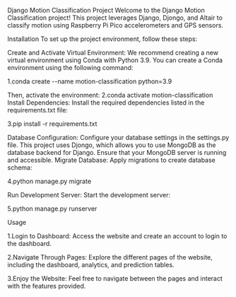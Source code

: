 Django Motion Classification Project
Welcome to the Django Motion Classification project! This project leverages Django, Djongo, and Altair to classify motion using Raspberry Pi Pico accelerometers and GPS sensors.

Installation
To set up the project environment, follow these steps:

Create and Activate Virtual Environment: We recommend creating a new virtual environment using Conda with Python 3.9. You can create a Conda environment using the following command:   

1.conda create --name motion-classification python=3.9

Then, activate the environment:
2.conda activate motion-classification
Install Dependencies: Install the required dependencies listed in the requirements.txt file:

3.pip install -r requirements.txt

Database Configuration: Configure your database settings in the settings.py file. This project uses Djongo, which allows you to use MongoDB as the database backend for Django. Ensure that your MongoDB server is running and accessible.
Migrate Database: Apply migrations to create database schema:

4.python manage.py migrate

Run Development Server: Start the development server:

5.python manage.py runserver


Usage

1.Login to Dashboard: Access the website and create an account to login to the dashboard.

2.Navigate Through Pages: Explore the different pages of the website, including the dashboard, analytics, and prediction tables.

3.Enjoy the Website: Feel free to navigate between the pages and interact with the features provided.
